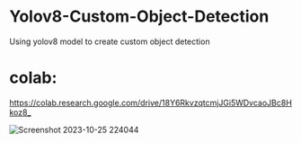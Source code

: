# Yolov8-Custom-Object-Detection
Using yolov8 model to create custom object detection

# colab:
[https://colab.research.google.com/drive/18Y6RkvzqtcmjJGi5WDvcaoJBc8Hkoz8_
](https://colab.research.google.com/drive/18Y6RkvzqtcmjJGi5WDvcaoJBc8Hkoz8_?usp=sharing)


![Screenshot 2023-10-25 224044](https://github.com/ammarak/Yolov8-Custom-Object-Detection/assets/53859857/529bae7d-4ead-4877-9f26-72df1a5fee81)
